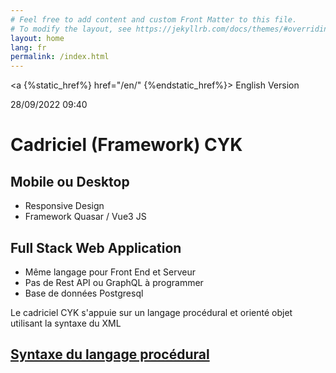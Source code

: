 ```yaml
---
# Feel free to add content and custom Front Matter to this file.
# To modify the layout, see https://jekyllrb.com/docs/themes/#overriding-theme-defaults
layout: home
lang: fr
permalink: /index.html
---
```


<a 
{%static_href%}
href="/en/"
{%endstatic_href%}> English Version</a>

28/09/2022 09:40

# Cadriciel (Framework) CYK
## Mobile ou Desktop

- Responsive Design
- Framework Quasar / Vue3 JS

## Full Stack Web Application

- Même langage pour Front End et Serveur
- Pas de Rest API ou GraphQL à programmer
- Base de données Postgresql
  
Le cadriciel CYK s'appuie sur un langage procédural et orienté objet utilisant la syntaxe du XML

## [Syntaxe du langage procédural](/language-syntax.html)


